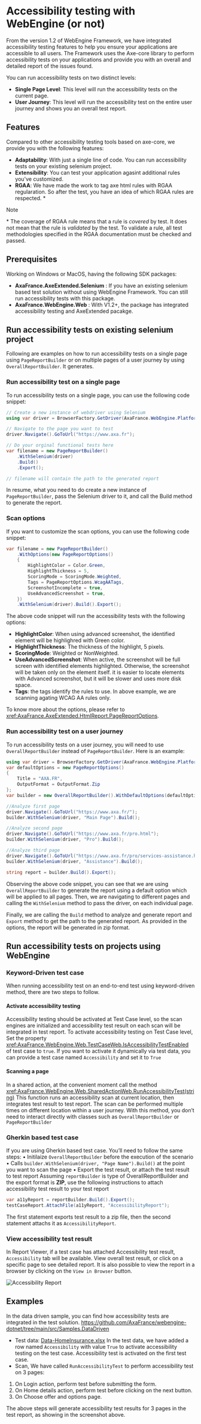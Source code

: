 ﻿# Accessibility testing with WebEngine (or not)
From the version 1.2 of WebEngine Framework, we have integrated accessibility testing features to help you ensure your applications are accessible to all users. The Framework uses the Axe-core library to perform accessibility tests on your applications and provide you with an overall and detailed report of the issues found.

You can run accessibility tests on two distinct levels:
- **Single Page Level**: This level will run the accessibility tests on the current page.
- **User Journey**: This level will run the accessibility test on the entire user journey and shows you an overall test report.

## Features
Compared to other accessibility testing tools based on axe-core, we provide you with the following features:
- **Adaptability**: With just a single line of code. You can run accessibility tests on your existing selenium project. 
- **Extensibility**: You can test your application agasint additional rules you've customized.
- **RGAA**: We have made the work to tag axe html rules with RGAA regularation. So after the test, you have an idea of which RGAA rules are respected. *

> [!NOTE]
> \* The coverage of RGAA rule means that a rule is *covered* by test. It does not mean that the rule is *validated* by the test. To validate a rule, all test methodologies specified in the RGAA documentation must be checked and passed.

## Prerequisites
Working on Windows or MacOS, having the following SDK packages:
- **AxaFrance.AxeExtended.Selenium** : If you have an existing selenium based test solution without using WebEngine Framework. You can still run accessibility tests with this package.
- **AxaFrance.WebEngine.Web** : With V1.2+, the package has integrated accessibility testing and AxeExtended pacakge.

## Run accessibility tests on existing selenium project

Following are examples on how to run accessibility tests on a single page using `PageReportBuilder` or on multiple pages of a user journey by using `OverallReportBuilder`. It generates.
### Run accessibility test on a single page
To run accessibility tests on a single page, you can use the following code snippet:
```csharp
// Create a new instance of webdriver using Selenium
using var driver = BrowserFactory.GetDriver(AxaFrance.WebEngine.Platform.Windows, BrowserType.ChromiumEdge);

// Navigate to the page you want to test
driver.Navigate().GoToUrl("https://www.axa.fr");

// Do your orginal functional tests here
var filename = new PageReportBuilder()
    .WithSelenium(driver)
    .Build()
    .Export();

// filename will contain the path to the generated report
```
In resume, what you need to do create a new instance of `PageReportBuilder`, pass the Selenium driver to it, and call the Build method to generate the report.

### Scan options
If you want to customize the scan options, you can use the following code snippet:
```csharp
var filename = new PageReportBuilder()
    .WithOptions(new PageReportOptions()
    {
        HighlightColor = Color.Green,
        HighlightThickness = 5,
        ScoringMode = ScoringMode.Weighted,
        Tags = PageReportOptions.WcagAATags,
        ScreenshotIncomplete = true,
        UseAdvancedScreenshot = true,
    })
    .WithSelenium(driver).Build().Export();
```
The above code snippet will run the accessibility tests with the following options:
- **HighlightColor**: When using advanced screenshot, the identified element will be highlighred with Green color.
- **HighlightThickness**: The thickness of the highlight, 5 pixels.
- **ScoringMode**: Weighted or NonWeighted.
- **UseAdvancedScreenshot**: When active, the screenshot will be full screen with identified elements highlighted. Otherwise, the screenshot will be taken only on the element itself. it is easier to locate elements with Advanced screenshot, but it will be slower and uses more disk space.
- **Tags**: the tags identify the rules to use. In above example, we are scanning agating WCAG AA rules only.

To know more about the options, please refer to <xref:AxaFrance.AxeExtended.HtmlReport.PageReportOptions>.

### Run accessibility test on a user journey
To run accessibility tests on a user journey, you will need to use `OverallReportBuilder` instead of `PageReportBuilder`.
Here is an example:
```csharp
using var driver = BrowserFactory.GetDriver(AxaFrance.WebEngine.Platform.Windows, BrowserType.ChromiumEdge))
var defaultOptions = new PageReportOptions()
{
    Title = "AXA.FR",
    OutputFormat = OutputFormat.Zip
};
var builder = new OverallReportBuilder().WithDefaultOptions(defaultOptions);

//Analyze first page
driver.Navigate().GoToUrl("https://www.axa.fr/");
builder.WithSelenium(driver, "Main Page").Build();

//Analyze second page
driver.Navigate().GoToUrl("https://www.axa.fr/pro.html");
builder.WithSelenium(driver, "Pro").Build();

//Analyze third page
driver.Navigate().GoToUrl("https://www.axa.fr/pro/services-assistance.html");
builder.WithSelenium(driver, "Assistance").Build();

string report = builder.Build().Export();
```
Observing the above code snippet, you can see that we are using `OverallReportBuilder` to generate the report using a default option which will be applied to all pages. Then, we are navigating to different pages and calling the `WithSelenium` method to pass the driver, on each individual page.

Finally, we are calling the `Build` method to analyze and generate report and `Export` method to get the path to the generated report. As provided in the options, the report will be generated in zip format.

## Run accessibility tests on projects using WebEngine
### Keyword-Driven test case
When running accessibility test on an end-to-end test using keyword-driven method, there are two steps to follow.
#### Activate accessibility testing
Accessibility testing should be activated at Test Case level, so the scan engines are initialized and accessibility test result on each scan will be integrated in test report.
To activate accessibility testing on Test Case level, Set the property <xref:AxaFrance.WebEngine.Web.TestCaseWeb.IsAccessibilityTestEnabled> of test case to `true`. If you want to activate it dynamically via test data, you can provide a test case named `Accessibility` and set it to `True`
#### Scanning a page
In a shared action, at the convenient moment call the method <xref:AxaFrance.WebEngine.Web.SharedActionWeb.RunAccessibilityTest(string)>
This function runs an accessibility scan at current location, then integrates test result to test report. The scan can be performed multiple times on different location within a user journey. With this method, you don’t need to interact directly with classes such as `OverallReportBuilder` or `PageReportBuilder`
### Gherkin based test case
If you are using Gherkin based test case. You’ll need to follow the same steps:
•	Initilaize `OverallReportBuilder` before the execution of the scenario
•	Calls `builder.WithSelenium(driver, "Page Name").Build()` at the point you want to scan the page
•	Export the test result, or attach the test result to test report
Assuming `reportBuilder` is type of OverallReportBuilder and the export format is **ZIP**, use the following instructions to attach accessibility test result to your test report
```csharp
var a11yReport = reportBuilder.Build().Export();
testCaseReport.AttachFile(a11yReport, "AccessibilityReport");
```
The first statement exports test result to a zip file, then the second statement attachs it as `AccessibilityReport`.

### View accessibility test result
In Report Viewer, if a test case has attached Accessibility test result, `Accessibility` tab will be available. View overall test result, or click on a specific page to see detailed report.
It is also possible to view the report in a browser by clicking on the `View in Browser` button.

![Accessibility Report](../images/a11yreport.png)

## Examples
In the data driven sample, you can find how accessibility tests are integrated in the test solution.
https://github.com/AxaFrance/webengine-dotnet/tree/main/src/Samples.DataDriven

- Test data: [Data-HomeInsurance.xlsx](../files/Data-HomeInsurance.xlsx) In the test data, we have added a row named `Accessibility` with value `True` to activate accessibility testing on the test case. Accessibility test is activated on the first test case.
- Scan, We have called `RunAccessibilityTest` to perform accessibility test on 3 pages: 
1. On Login action, perform test before submitting the form.
2. On Home details action, perform test before clicking on the next button.
3. On Choose offer and options page.

The above steps will generate accessibility test results for 3 pages in the test report, as showing in the screenshot above.

